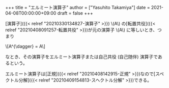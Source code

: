 +++
title = "エルミート演算子"
author = ["Yasuhito Takamiya"]
date = 2021-04-08T00:00:00+09:00
draft = false
+++

[演算子]({{< relref "20210330134827-演算子" >}}) \\(A\\) の[転置共役]({{< relref "20210408091257-転置共役" >}})が元の演算子 \\(A\\) に等しいとき、つまり

\\[A^{\dagger} = A\\]

なとき、その演算子をエルミート演算子または自己共役 (自己随伴) 演算子であるという。

エルミート演算子は[正規]({{< relref "20210408142915-正規" >}})なので[スペクトル分解]({{< relref "20210409154813-スヘクトル分解" >}})できる。
